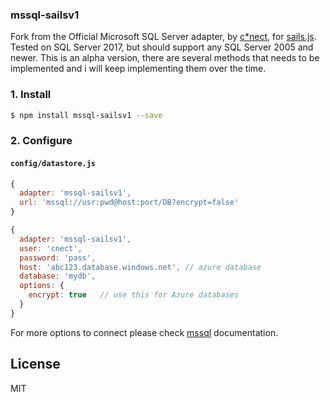 
### mssql-sailsv1

Fork from the Official Microsoft SQL Server adapter, by [c*nect](http://www.cnectdata.com/), for [sails.js](http://sailsjs.org/). Tested on SQL Server 2017,
but should support any SQL Server 2005 and newer. 
This is an alpha version, there are several methods that needs to be implemented and i will keep implementing them over the time.

### 1. Install
```sh
$ npm install mssql-sailsv1 --save
```

### 2. Configure

#### `config/datastore.js`
```js
{
  adapter: 'mssql-sailsv1',
  url: 'mssql://usr:pwd@host:port/DB?encrypt=false'
}
```

```js
{
  adapter: 'mssql-sailsv1',
  user: 'cnect',
  password: 'pass',
  host: 'abc123.database.windows.net', // azure database
  database: 'mydb',
  options: {
    encrypt: true   // use this for Azure databases
  }
}
```
For more options to connect please check [mssql](https://github.com/tediousjs/node-mssql) documentation.

## License
MIT